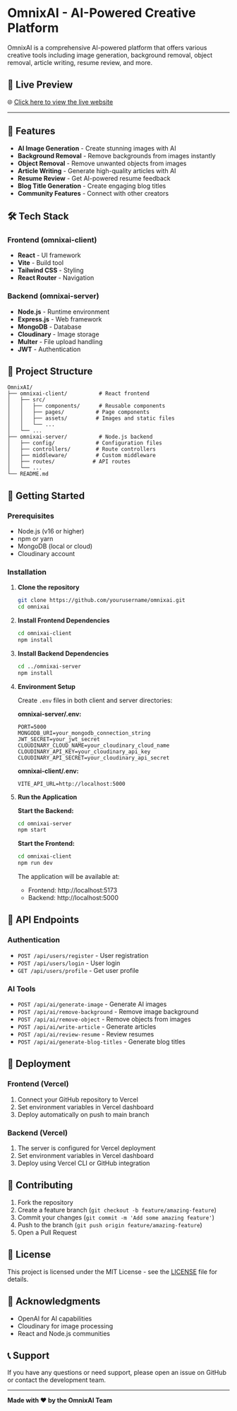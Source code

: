 ﻿# OmnixAI - AI-Powered Creative Platform

OmnixAI is a comprehensive AI-powered platform that offers various creative tools including image generation, background removal, object removal, article writing, resume review, and more.

## 🔗 Live Preview

🌐 [Click here to view the live website](https://omnix-ai-tau.vercel.app/)

---

## 🚀 Features

- **AI Image Generation** - Create stunning images with AI
- **Background Removal** - Remove backgrounds from images instantly
- **Object Removal** - Remove unwanted objects from images
- **Article Writing** - Generate high-quality articles with AI
- **Resume Review** - Get AI-powered resume feedback
- **Blog Title Generation** - Create engaging blog titles
- **Community Features** - Connect with other creators

## 🛠️ Tech Stack

### Frontend (omnixai-client)
- **React** - UI framework
- **Vite** - Build tool
- **Tailwind CSS** - Styling
- **React Router** - Navigation

### Backend (omnixai-server)
- **Node.js** - Runtime environment
- **Express.js** - Web framework
- **MongoDB** - Database
- **Cloudinary** - Image storage
- **Multer** - File upload handling
- **JWT** - Authentication

## 📁 Project Structure

```
OmnixAI/
├── omnixai-client/          # React frontend
│   ├── src/
│   │   ├── components/      # Reusable components
│   │   ├── pages/          # Page components
│   │   ├── assets/         # Images and static files
│   │   └── ...
│   └── ...
├── omnixai-server/          # Node.js backend
│   ├── config/             # Configuration files
│   ├── controllers/        # Route controllers
│   ├── middleware/         # Custom middleware
│   ├── routes/            # API routes
│   └── ...
└── README.md
```

## 🚀 Getting Started

### Prerequisites
- Node.js (v16 or higher)
- npm or yarn
- MongoDB (local or cloud)
- Cloudinary account

### Installation

1. **Clone the repository**
   ```bash
   git clone https://github.com/yourusername/omnixai.git
   cd omnixai
   ```

2. **Install Frontend Dependencies**
   ```bash
   cd omnixai-client
   npm install
   ```

3. **Install Backend Dependencies**
   ```bash
   cd ../omnixai-server
   npm install
   ```

4. **Environment Setup**

   Create `.env` files in both client and server directories:

   **omnixai-server/.env:**
   ```env
   PORT=5000
   MONGODB_URI=your_mongodb_connection_string
   JWT_SECRET=your_jwt_secret
   CLOUDINARY_CLOUD_NAME=your_cloudinary_cloud_name
   CLOUDINARY_API_KEY=your_cloudinary_api_key
   CLOUDINARY_API_SECRET=your_cloudinary_api_secret
   ```

   **omnixai-client/.env:**
   ```env
   VITE_API_URL=http://localhost:5000
   ```

5. **Run the Application**

   **Start the Backend:**
   ```bash
   cd omnixai-server
   npm start
   ```

   **Start the Frontend:**
   ```bash
   cd omnixai-client
   npm run dev
   ```

   The application will be available at:
   - Frontend: http://localhost:5173
   - Backend: http://localhost:5000

## 📝 API Endpoints

### Authentication
- `POST /api/users/register` - User registration
- `POST /api/users/login` - User login
- `GET /api/users/profile` - Get user profile

### AI Tools
- `POST /api/ai/generate-image` - Generate AI images
- `POST /api/ai/remove-background` - Remove image background
- `POST /api/ai/remove-object` - Remove objects from images
- `POST /api/ai/write-article` - Generate articles
- `POST /api/ai/review-resume` - Review resumes
- `POST /api/ai/generate-blog-titles` - Generate blog titles

## 🚀 Deployment

### Frontend (Vercel)
1. Connect your GitHub repository to Vercel
2. Set environment variables in Vercel dashboard
3. Deploy automatically on push to main branch

### Backend (Vercel)
1. The server is configured for Vercel deployment
2. Set environment variables in Vercel dashboard
3. Deploy using Vercel CLI or GitHub integration

## 🤝 Contributing

1. Fork the repository
2. Create a feature branch (`git checkout -b feature/amazing-feature`)
3. Commit your changes (`git commit -m 'Add some amazing feature'`)
4. Push to the branch (`git push origin feature/amazing-feature`)
5. Open a Pull Request

## 📄 License

This project is licensed under the MIT License - see the [LICENSE](LICENSE) file for details.

## 🙏 Acknowledgments

- OpenAI for AI capabilities
- Cloudinary for image processing
- React and Node.js communities

## 📞 Support

If you have any questions or need support, please open an issue on GitHub or contact the development team.

---

**Made with ❤️ by the OmnixAI Team**

